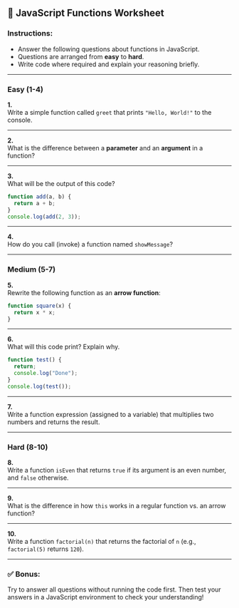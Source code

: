 ## 📝 JavaScript Functions Worksheet

### Instructions:
- Answer the following questions about functions in JavaScript.
- Questions are arranged from **easy** to **hard**.
- Write code where required and explain your reasoning briefly.

---

### **Easy (1-4)**

**1.**  
Write a simple function called `greet` that prints `"Hello, World!"` to the console.

---

**2.**  
What is the difference between a **parameter** and an **argument** in a function?

---

**3.**  
What will be the output of this code?
```js
function add(a, b) {
  return a + b;
}
console.log(add(2, 3));
```

---

**4.**  
How do you call (invoke) a function named `showMessage`?

---

### **Medium (5-7)**

**5.**  
Rewrite the following function as an **arrow function**:
```js
function square(x) {
  return x * x;
}
```

---

**6.**  
What will this code print? Explain why.
```js
function test() {
  return;
  console.log("Done");
}
console.log(test());
```

---

**7.**  
Write a function expression (assigned to a variable) that multiplies two numbers and returns the result.

---

### **Hard (8-10)**

**8.**  
Write a function `isEven` that returns `true` if its argument is an even number, and `false` otherwise.

---

**9.**  
What is the difference in how `this` works in a regular function vs. an arrow function?

---

**10.**  
Write a function `factorial(n)` that returns the factorial of `n` (e.g., `factorial(5)` returns `120`).

---

### ✅ **Bonus:**
Try to answer all questions without running the code first. Then test your answers in a JavaScript environment to check your understanding!


